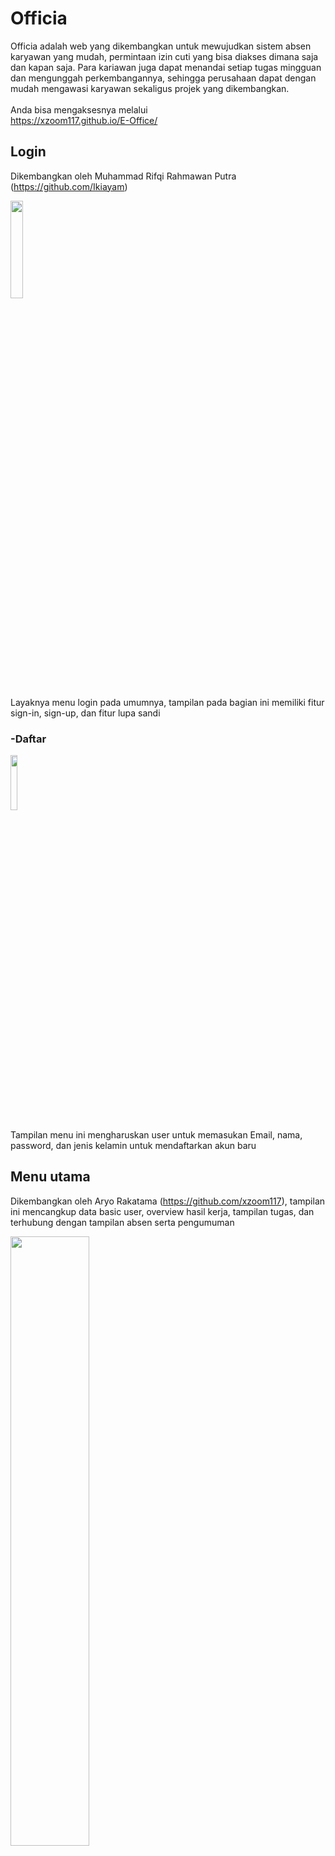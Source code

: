 # Officia
Officia adalah web yang dikembangkan untuk mewujudkan sistem absen karyawan yang mudah, permintaan izin cuti yang bisa diakses dimana saja dan kapan saja. Para kariawan juga dapat menandai setiap tugas mingguan dan mengunggah perkembangannya, sehingga perusahaan dapat dengan mudah mengawasi karyawan sekaligus projek yang dikembangkan.
<br><br>Anda bisa mengaksesnya melalui<br>https://xzoom117.github.io/E-Office/

## Login
Dikembangkan oleh Muhammad Rifqi Rahmawan Putra (https://github.com/Ikiayam)
<p align="left">
<img src="https://i.ibb.co/51TjW1x/2021-02-03-19-22-25-Window.png" width="20%"/>
</p>
Layaknya menu login pada umumnya, tampilan pada bagian ini memiliki fitur sign-in, sign-up, dan fitur lupa sandi

### -Daftar
<p align="left">
<img src="https://i.ibb.co/4WFdPRJ/2021-02-03-19-26-02-Window.png" width="15%"/>
</p>
Tampilan menu ini mengharuskan user untuk memasukan Email, nama, password, dan jenis kelamin untuk mendaftarkan akun baru

## Menu utama
Dikembangkan oleh Aryo Rakatama (https://github.com/xzoom117), tampilan ini mencangkup data basic user, overview hasil kerja, tampilan tugas, dan terhubung dengan tampilan absen serta pengumuman
<p align="left">
<img src="https://i.ibb.co/gD2nq3n/2021-02-03-19-35-28-Greenshot.png" width="50%"/>
</p>

### -Overview
Fitur ini menunjukan skills dan progres pekerjaan karyawan yang dikalkulasikan berdasarkan absen dan hasil pekerjaan
<p align="left">
<img src="https://i.ibb.co/5KRxHhJ/Record-2021-02-03-19-39-20-34.gif" width="30%"/>
</p>

### -Tugas
Bagian ini menunjukan tugas tugas yang diunggah perusahaan/karyawan itu sendiri sehingga mereka tidak lupa dan perusahaan dapat memantau progressnya dengan mudah
<p align="left">
<img src="https://i.ibb.co/nwY1sSS/Record-2021-02-03-19-48-47-439.gif" width="30%"/>
</p>

### -Dark Mode
Mode gelap ini cocok untuk user yang memiliki mata drakula
<p align="left">
<img src="https://i.ibb.co/4f71FS7/Record-2021-02-03-19-52-14-894.gif" width="30%"/>
</p>

## Absen
Dikembangkan oleh Nurdiana Saputra (https://github.com/uta17), tamplian ini memiliki fitur reminder sehingga para pegawai tidak akan lupa untuk melakukan absen setiap harinya, dilengkapi jam digital dan data absen karyawan agar perusahaan dapat memantau ketertiban pegawainya dengan mudah
<p align="left">
<img src="https://i.ibb.co/rZpn9vc/2021-02-03-19-56-57-Dashboard.png" width="50%"/>
</p>

### -Absensi
Bagian ini digunakan pegawai untuk melakukan absen harian atau meminta cuti
<p align="left">
<img src="https://i.ibb.co/GF61hJ5/2021-02-03-20-01-18-Absensi.png" width="30%"/>
</p>

### -Data Absen
Bagian ini akan menunjukan database kehadiran pegawai secara mendetail
<p align="left">
<img src="https://i.ibb.co/1LhFv0y/2021-02-03-20-03-16-Data-Absen.png" width="30%"/>
</p>

## Pengumuman
Dikembangkan oleh Chandra (https://github.com/DollllllllllllChan), bagian ini akan memberitahukan setiap pegawai apabila perusahaan memberikan pemberitahuan, sehingga para pegawai dapat melihat segala pemberitahuan penting dimanapun kapanpun
<p align="left">
<img src="https://i.ibb.co/5sJjPP2/Record-2021-02-03-20-06-38-519.gif" width="50%"/>
</p>

## -Pop Up
Memudahkan user untuk membaca pemberitahuan panjang
<p align="left">
<img src="https://i.ibb.co/Srg9xSg/Record-2021-02-03-20-10-29-476.gif" width="30%"/>
</p>
